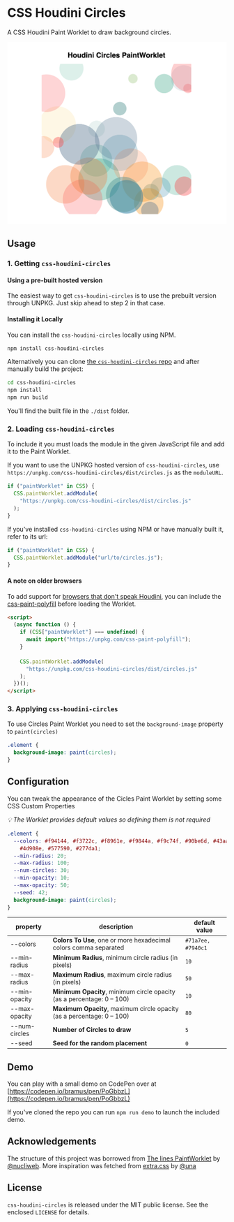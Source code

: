 # CSS Houdini Circles

A CSS Houdini Paint Worklet to draw background circles.

![CSS Houdini Circles](https://github.com/bramus/css-houdini-circles/blob/main/assets/css-houdini-circles.png?raw=true)

## Usage

### 1. Getting `css-houdini-circles`

#### Using a pre-built hosted version

The easiest way to get `css-houdini-circles` is to use the prebuilt version through UNPKG. Just skip ahead to step 2 in that case.

#### Installing it Locally

You can install the `css-houdini-circles` locally using NPM.

```bash
npm install css-houdini-circles
```

Alternatively you can clone [the `css-houdini-circles` repo](https://github.com/bramus/css-houdini-circles/) and after manually build the project:

```bash
cd css-houdini-circles
npm install
npm run build
```

You'll find the built file in the `./dist` folder.

### 2. Loading `css-houdini-circles`

To include it you must loads the module in the given JavaScript file and add it to the Paint Worklet.

If you want to use the UNPKG hosted version of `css-houdini-circles`, use `https://unpkg.com/css-houdini-circles/dist/circles.js` as the `moduleURL`.

```js
if ("paintWorklet" in CSS) {
  CSS.paintWorklet.addModule(
    "https://unpkg.com/css-houdini-circles/dist/circles.js"
  );
}
```

If you've installed `css-houdini-circles` using NPM or have manually built it, refer to its url:

```js
if ("paintWorklet" in CSS) {
  CSS.paintWorklet.addModule("url/to/circles.js");
}
```

#### A note on older browsers

To add support for [browsers that don't speak Houdini](https://ishoudinireadyyet.com/), you can include the [css-paint-polyfill](https://github.com/GoogleChromeLabs/css-paint-polyfill) before loading the Worklet.

```html
<script>
  (async function () {
    if (CSS["paintWorklet"] === undefined) {
      await import("https://unpkg.com/css-paint-polyfill");
    }

    CSS.paintWorklet.addModule(
      "https://unpkg.com/css-houdini-circles/dist/circles.js"
    );
  })();
</script>
```

### 3. Applying `css-houdini-circles`

To use Circles Paint Worklet you need to set the `background-image` property to `paint(circles)`

```css
.element {
  background-image: paint(circles);
}
```

## Configuration

You can tweak the appearance of the Cicles Paint Worklet by setting some CSS Custom Properties

_💡 The Worklet provides default values so defining them is not required_

```css
.element {
  --colors: #f94144, #f3722c, #f8961e, #f9844a, #f9c74f, #90be6d, #43aa8b,
    #4d908e, #577590, #277da1;
  --min-radius: 20;
  --max-radius: 100;
  --num-circles: 30;
  --min-opacity: 10;
  --max-opacity: 50;
  --seed: 42;
  background-image: paint(circles);
}
```

| property      | description                                                            | default value      |
| ------------- | ---------------------------------------------------------------------- | ------------------ |
| --colors      | **Colors To Use**, one or more hexadecimal colors comma separated      | `#71a7ee, #7940c1` |
| --min-radius  | **Minimum Radius**, minimum circle radius (in pixels)                  | `10`               |
| --max-radius  | **Maximum Radius**, maximum circle radius (in pixels)                  | `50`               |
| --min-opacity | **Minimum Opacity**, minimum circle opacity (as a percentage: 0 – 100) | `10`               |
| --max-opacity | **Maximum Opacity**, maximum circle opacity (as a percentage: 0 – 100) | `80`               |
| --num-circles | **Number of Circles to draw**                                          | `5`                |
| --seed        | **Seed for the random placement**                                      | `0`                |

## Demo

You can play with a small demo on CodePen over at [https://codepen.io/bramus/pen/PoGbbzL](https://codepen.io/bramus/pen/PoGbbzL)

If you've cloned the repo you can run `npm run demo` to launch the included demo.

## Acknowledgements

The structure of this project was borrowed from [The lines PaintWorklet](https://github.com/CSSHoudini/css-houdini/tree/main/src/lines) by [@nucliweb](https://github.com/nucliweb). More inspiration was fetched from [extra.css](https://github.com/una/extra.css/tree/master/lib) by [@una](https://github.com/una/)

## License

`css-houdini-circles` is released under the MIT public license. See the enclosed `LICENSE` for details.
